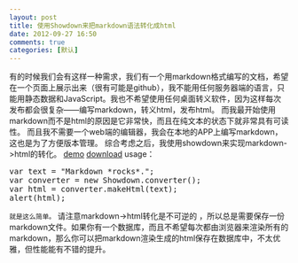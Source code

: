 ```yaml
---
layout: post
title: 使用Showdown来把markdown语法转化成html
date: 2012-09-27 16:50
comments: true
categories: [默认]
---
```

有的时候我们会有这样一种需求，我们有一个用markdown格式编写的文档，希望在一个页面上展示出来（很有可能是github），我不能用任何服务器端的语言，只能用静态数据和JavaScript。我也不希望使用任何桌面转义软件，因为这样每次发布都会很复杂——编写markdown，转义html，发布html。
而我最开始使用markdown而不是html的原因是它非常快，而且在纯文本的状态下就非常具有可读性。
而且我不需要一个web端的编辑器，我会在本地的APP上编写markdown，这也是为了方便版本管理。
综合考虑之后，我使用showdown来实现markdown-&gt;html的转化。
<a href="http://softwaremaniacs.org/playground/showdown-highlight/">demo</a>
<a href="http://softwaremaniacs.org/playground/showdown-highlight/showdown.js">download</a>
usage：
<pre>var text = "Markdown *rocks*.";
var converter = new Showdown.converter();  
var html = converter.makeHtml(text); 
alert(html);</pre>
<code>就是这么简单。</code>
请注意markdown-&gt;html转化是不可逆的 ，所以总是需要保存一份markdown文件。如果你有一个数据库，而且不希望每次都由浏览器来渲染所有的markdown，那么你可以把markdown渲染生成的html保存在数据库中，不太优雅，但性能能有不错的提升。
